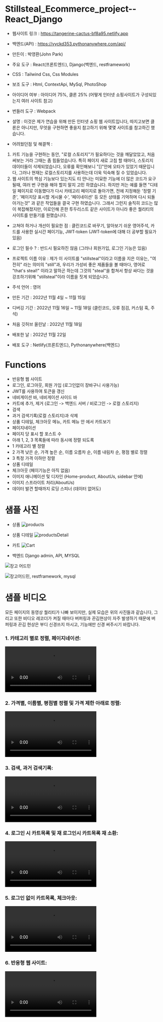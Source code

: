 # Stillsteal_Ecommerce_project--React_Django
- 웹사이트 링크  : https://tangerine-cactus-bf8a95.netlify.app
- 백엔드(API) : https://vyckd353.pythonanywhere.com/api/

- 만든이 : 박영환(John Park)
- 주요 도구 : React(프론트엔드), Django(백엔드, restframework)
- CSS : Tailwind Css, Css Modules
- 보조 도구 : Html, ContextApi, MySql, PhotoShop
- 아이디어 여부 : 아이디어 75%, 클론 25% (어떻게 인터넷 쇼핑사이트가 구성되있는지 여러 사이트 참고)
- 번들러 도구 : Webpack
- 설명 : 이것은 제가 연습을 위해 만든 인터넷 쇼핑 웹 사이트입니다, 따지고보면 클론은 아니지만, 무엇을 구현하면 좋을지 참고하기 위해 몇몇 사이트를 참고하긴 했습니다.

- 어려웠던점 및 해결책 :
1. 카트 기능을 구현하는 동안, "로컬 스토리지"가 필요하다는 것을 깨달았았고, 처음 써보는 거라 그때는 좀 힘들었습니다.
특히 페이지 새로 고침 할 때마다, 스토리지 데이터들이 삭제되었습니다, 오류를 확인해보니 "[]"안에 오타가 있었기 때문입니다, 그러나 현재는 로컬스토리지를 사용하는데 더욱 익숙해 질 수 있었습니다.
2. 웹 사이트의 핵심 기능보다 있는지도 티 안나는 미묘한 기능에 더 많은 코드가 요구될때, 여러 번 구현을 해야 할지 말지 고민 하였습니다. 
하지만 저는 예를 들면 "디테일 페이지로 이동했다가 다시 카테고리 페이지로 돌아가면, 전에 지정해둔 '정렬 기준', '페이지당 표시할 게시물 수', '페이네이션' 등 모든 상태를 기억하며 다시 되돌아가는것" 과 같은 작업들을 결국 구현 하였습니다.
그래서 그런지 솔직히 코드는 많이 복잡해졌지만, 이로인해 흔한 투두리스트 같은 사이트가 아니라 좋은 퀄리티의 사이트를 만들기를 원했습니다.

- 고쳐야 하거나 개선이 필요한 점 : 클린코드로 바꾸기, 알아보기 쉬운 영어주석, 카드를 사용한 실시간 페이기능, JWT-token (JWT-token에 대해 더 공부할 필요가 있음)
- 로그인 필수 ? : 반드시 필요하진 않음 (그러나 회원가입, 로그인 기능은 있음)
- 프로젝트 이름 이유 : 제가 이 사이트를 "stillsteal"이라고 이름을 지은 이유는, "여전히" 라는 의미의 "still"과, 우리가 가성비 좋은 제품들을 볼 때마다, 영어로 "that's steal!" 이라고 말하곤 하는데 그것의 "steal"을 합쳐서 
항상 싸다는 것을 강조하기위해 "stillsteal"이라 이름을 짓게 되었습니다.

- 주석 언어 : 영어
- 만든 기간 : 2022년 11월 4일 ~ 11월 15일
- 디버깅 기간 : 2022년 11월 16일 ~ 11월 18일 (클린코드, 오류 점검, 커스텀 훅, 주석)
- 처음 깃허브 올린날 : 2022년 11월 18일
- 배포한 날 : 2022년 11월 22일
- 배포 도구 : Netlify(프론트엔드), Pythonanywhere(백엔드)

# Functions
- 반응형 웹 사이트
- 로그인, 로그아웃, 회원 가입 (로그인없이 장바구니 사용가능)
- JWT를 사용하여 토큰을 갱신
- 네비게이션 바, 네비게이션 사이드 바
- 카트에 추가, 제거 (로그인 -> 백엔드 서버 / 비로그인 -> 로컬 스토리지)
- 검색
- 과거 검색기록(로컬 스토리지)과 삭제
- 상품 디테일, 체크아웃 메뉴, 카트 메뉴 안 에서 카트보기
- 페이지네이션
- 페이지 당 표시 할 포스트 수
- 아래 1, 2, 3 목록들에 따라 동시에 정렬 되도록
- 1 카테고리 별 정렬
- 2 가격 낮은 순, 가격 높은 순, 이름 오름차 순, 이름 내림차 순, 평점 별로 정렬
- 3 특정 가격 이하만 정렬
- 상품 디테일
- 체크아웃 (페이기능은 아직 없음)
- 이미지 애니메이션 및 디자인 (Home-product, AboutUs, sidebar 안에)
- 이미지 스프라이트 처리(AboutUs)
- 데이터 발견 할때까지 로딩 스피너 (데이터 없어도)

# 샘플 사진

- 상품
![products](https://user-images.githubusercontent.com/106279616/202816996-f3fbcef0-a825-4caf-9ed4-2f23246af5af.jpg)

- 상품 디테일
![productsDetail](https://user-images.githubusercontent.com/106279616/202817066-06a0eb33-4c0f-48b6-8a51-4785cfc3276b.jpg)

- 카트
![Cart](https://user-images.githubusercontent.com/106279616/202817073-01c09c47-7e73-436d-a6e2-cefcea5af410.jpg)

- 백엔드 Django admin, API, MYSQL

![장고 어드민](https://user-images.githubusercontent.com/106279616/202817473-196059a0-9989-4470-89cc-8b7e1db7c439.jpg)

![장고어드민, restframework, mysql](https://user-images.githubusercontent.com/106279616/202817483-ed6cde7d-e580-4e51-bceb-3360eb941d9c.jpg)


# 샘플 비디오
모든 페이지의 동영상 퀄리티가 나빠 보이지만, 실제 모습은 위의 사진들과 같습니다,
그리고 또한 비디오 레코더가 켜질 때마다 버퍼링과 끈김현상이 자주 발생하기 때문에 버퍼링과 끈김 현상은 부디 신경쓰지 마시고,
기능에만 신경 써주시기 바랍니다.

<h3> 1. 카테고리 별로 정렬, 페이지네이션: </h3>
<video src="https://user-images.githubusercontent.com/106279616/203090869-de93ff39-b4e7-4a51-a479-5baded54638d.mp4"></video>

<h3> 2. 가격별, 이름별, 평점별 정렬 및 가격 제한 아래로 정렬: </h3>
<video src="https://user-images.githubusercontent.com/106279616/203091737-eb973947-a08d-481b-b28a-c23f714a63c5.mp4"></video>

<h3> 3. 검색, 과거 검색기록: </h3>
<video src="https://user-images.githubusercontent.com/106279616/203092189-8ffa67d9-c679-4923-b394-2ebfee7545b5.mp4"></video>

<h3> 4. 로그인 시 카트목록 및 재 로그인시 카트목록 재 소환: </h3>
<video src="https://user-images.githubusercontent.com/106279616/203092673-ad37e5ef-29c1-4e80-b6de-21fbb021b325.mp4"></video>

<h3> 5. 로그인 없이 카트목록, 체크아웃: </h3>
<video src="https://user-images.githubusercontent.com/106279616/203092735-60519df0-070f-44be-960a-fb977508b317.mp4"></video>

<h3> 6. 반응형 웹 사이트: </h3>
<video src="https://user-images.githubusercontent.com/106279616/203093064-d76e9253-0e54-4650-b1d6-9c87c563aa78.mp4"></video>


